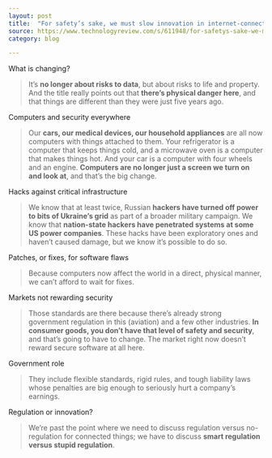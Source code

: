 ```yaml
---
layout: post
title:  "For safety’s sake, we must slow innovation in internet-connected things"
source: https://www.technologyreview.com/s/611948/for-safetys-sake-we-must-slow-innovation-in-internet-connected-things/
category: blog

---
```


What is changing?

> It’s **no longer about risks to data**, but about risks to life and property. And the title really points out that **there’s physical danger here**, and that things are different than they were just five years ago.

Computers and security everywhere

> Our **cars, our medical devices, our household appliances** are all now computers with things attached to them. Your refrigerator is a computer that keeps things cold, and a microwave oven is a computer that makes things hot. And your car is a computer with four wheels and an engine. **Computers are no longer just a screen we turn on and look at**, and that’s the big change.

Hacks against critical infrastructure

> We know that at least twice, Russian **hackers have turned off power to bits of Ukraine’s grid** as part of a broader military campaign. We know that **nation-state hackers have penetrated systems at some US power companies**. These hacks have been exploratory ones and haven’t caused damage, but we know it’s possible to do so.

Patches, or fixes, for software flaws

> Because computers now affect the world in a direct, physical manner, we can’t afford to wait for fixes.

Markets not rewarding security

> Those standards are there because there’s already strong government regulation in this (aviation) and a few other industries. **In consumer goods, you don’t have that level of safety and security**, and that’s going to have to change. The market right now doesn’t reward secure software at all here.

Government role

> They include flexible standards, rigid rules, and tough liability laws whose penalties are big enough to seriously hurt a company’s earnings.

Regulation or innovation?

> We’re past the point where we need to discuss regulation versus no-regulation for connected things; we have to discuss **smart regulation versus stupid regulation**.
